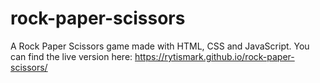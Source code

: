 # rock-paper-scissors
A Rock Paper Scissors game made with HTML, CSS and JavaScript. You can find the live version here: https://rytismark.github.io/rock-paper-scissors/
